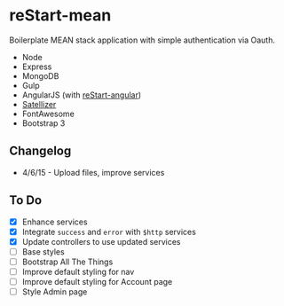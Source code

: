 # reStart-mean

Boilerplate MEAN stack application with simple authentication via Oauth.

* Node
* Express
* MongoDB
* Gulp
* AngularJS (with [reStart-angular](https://github.com/kmaida/reStart-angular))
* [Satellizer](https://github.com/sahat/satellizer)
* FontAwesome
* Bootstrap 3

## Changelog

* 4/6/15 - Upload files, improve services

## To Do

- [x] Enhance services
 - [x] Integrate `success` and `error` with `$http` services
 - [x] Update controllers to use updated services
- [ ] Base styles
 - [ ] Bootstrap All The Things
 - [ ] Improve default styling for nav
 - [ ] Improve default styling for Account page
 - [ ] Style Admin page